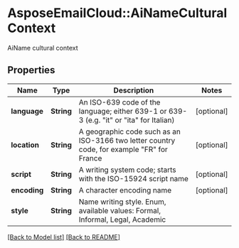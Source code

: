 # AsposeEmailCloud::AiNameCulturalContext

AiName cultural context             

## Properties
Name | Type | Description | Notes
---- | ---- | ----------- | -----
**language** |**String** | An ISO-639 code of the language; either 639-1 or 639-3 (e.g. \"it\" or \"ita\" for Italian)              | [optional] 
**location** |**String** | A geographic code such as an ISO-3166 two letter country code, for example \"FR\" for France              | [optional] 
**script** |**String** | A writing system code; starts with the ISO-15924 script name              | [optional] 
**encoding** |**String** | A character encoding name              | [optional] 
**style** |**String** | Name writing style. Enum, available values: Formal, Informal, Legal, Academic | 


[[Back to Model list]](Models.md) [[Back to README]](README.md)
